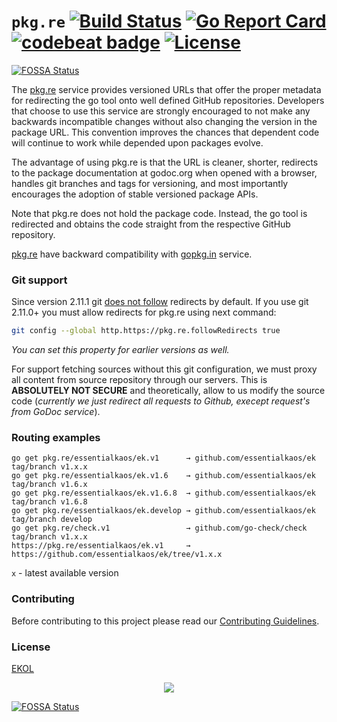 # `pkg.re` [![Build Status](https://travis-ci.org/essentialkaos/pkgre.svg?branch=master)](https://travis-ci.org/essentialkaos/pkgre) [![Go Report Card](https://goreportcard.com/badge/github.com/essentialkaos/pkgre)](https://goreportcard.com/report/github.com/essentialkaos/pkgre) [![codebeat badge](https://codebeat.co/badges/f29ed07b-af32-4d45-a342-59b20e3bfcf9)](https://codebeat.co/projects/github-com-essentialkaos-pkgre-master) [![License](https://gh.kaos.st/ekol.svg)](https://essentialkaos.com/ekol)
[![FOSSA Status](https://app.fossa.io/api/projects/git%2Bgithub.com%2Fessentialkaos%2Fpkgre.svg?type=shield)](https://app.fossa.io/projects/git%2Bgithub.com%2Fessentialkaos%2Fpkgre?ref=badge_shield)

The [pkg.re](https://pkg.re) service provides versioned URLs that offer the proper metadata for redirecting the go tool onto well defined GitHub repositories. Developers that choose to use this service are strongly encouraged to not make any backwards incompatible changes without also changing the version in the package URL. This convention improves the chances that dependent code will continue to work while depended upon packages evolve.


The advantage of using pkg.re is that the URL is cleaner, shorter, redirects to the package documentation at godoc.org when opened with a browser, handles git branches and tags for versioning, and most importantly encourages the adoption of stable versioned package APIs.


Note that pkg.re does not hold the package code. Instead, the go tool is redirected and obtains the code straight from the respective GitHub repository.


[pkg.re](https://pkg.re) have backward compatibility with [gopkg.in](https://gopkg.in) service.

### Git support

Since version 2.11.1 git [does not follow](https://github.com/git/git/commit/50d3413740d1da599cdc0106e6e916741394cc98) redirects by default. If you use git 2.11.0+ you must allow redirects for pkg.re using next command:

```bash
git config --global http.https://pkg.re.followRedirects true
```

_You can set this property for earlier versions as well._

For support fetching sources without this git configuration, we must proxy all content from source repository through our servers. This is **ABSOLUTELY NOT SECURE** and theoretically, allow to us modify the source code (_currently we just redirect all requests to Github, execept request's from GoDoc service_).

### Routing examples

```
go get pkg.re/essentialkaos/ek.v1      → github.com/essentialkaos/ek tag/branch v1.x.x
go get pkg.re/essentialkaos/ek.v1.6    → github.com/essentialkaos/ek tag/branch v1.6.x
go get pkg.re/essentialkaos/ek.v1.6.8  → github.com/essentialkaos/ek tag/branch v1.6.8
go get pkg.re/essentialkaos/ek.develop → github.com/essentialkaos/ek tag/branch develop
go get pkg.re/check.v1                 → github.com/go-check/check tag/branch v1.x.x
https://pkg.re/essentialkaos/ek.v1     → https://github.com/essentialkaos/ek/tree/v1.x.x
```

`x` - latest available version

### Contributing

Before contributing to this project please read our [Contributing Guidelines](https://github.com/essentialkaos/contributing-guidelines#contributing-guidelines).

### License

[EKOL](https://essentialkaos.com/ekol)

<p align="center"><a href="https://essentialkaos.com"><img src="https://gh.kaos.st/ekgh.svg"/></a></p>


[![FOSSA Status](https://app.fossa.io/api/projects/git%2Bgithub.com%2Fessentialkaos%2Fpkgre.svg?type=large)](https://app.fossa.io/projects/git%2Bgithub.com%2Fessentialkaos%2Fpkgre?ref=badge_large)